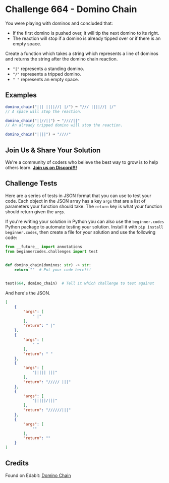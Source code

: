 # Challenge 664 - Domino Chain

You were playing with dominos and concluded that:

- If the first domino is pushed over, it will tip the next domino to its right.
- The reaction will stop if a domino is already tipped over or if there is an empty space.

Create a function which takes a string which represents a line of dominos and returns the string after the domino chain reaction.

- `"|"` represents a standing domino.
- `"/"` represents a tripped domino.
- `" "` represents an empty space.

## Examples
```javascript
domino_chain("||| ||||//| |/") ➞ "/// ||||//| |/"
// A space will stop the reaction.

domino_chain("||//||") ➞ "////||"
// An already tripped domino will stop the reaction.

domino_chain("||||") ➞ "////"
```
## Join Us & Share Your Solution

We're a community of coders who believe the best way to grow is to help others learn. **[Join us on Discord!!!](https://discord.gg/sfHykntuGy)**

## Challenge Tests

Here are a series of tests in JSON format that you can use to test your code. Each object in the JSON array has a key `args` that are a list of parameters your function should take. The `return` key is what your function should return given the `args`. 

If you're writing your solution in Python you can also use the `beginner.codes` Python package to automate testing your solution. Install it with `pip install beginner.codes`, then create a file for your solution and use the following code:
```python
from __future__ import annotations
from beginnercodes.challenges import test

    
def domino_chain(dominos: str) -> str:
    return ""  # Put your code here!!!


test(664, domino_chain)  # Tell it which challenge to test against
```
And here's the JSON.
```json
[
    {
        "args": [
            " |"
        ],
        "return": " |"
    },
    {
        "args": [
            " "
        ],
        "return": " "
    },
    {
        "args": [
            "||||| |||"
        ],
        "return": "///// |||"
    },
    {
        "args": [
            "|||||/|||"
        ],
        "return": "//////|||"
    },
    {
        "args": [
            ""
        ],
        "return": ""
    }
]
```
## Credits

Found on Edabit: [Domino Chain](https://edabit.com/challenge/SaZodzHyFoSv9XKPX)
